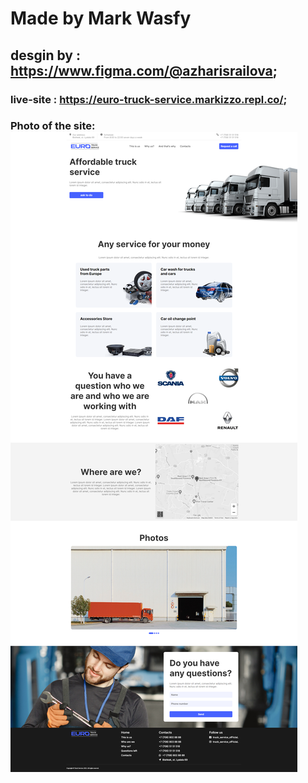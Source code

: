 # Made by Mark Wasfy
## desgin by : https://www.figma.com/@azharisrailova;
### live-site : https://euro-truck-service.markizzo.repl.co/;

### Photo of the site:  ![](./Static/imgs/Truck-service.png)